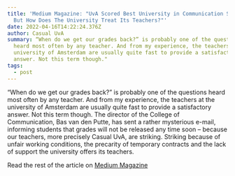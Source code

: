 ```yaml
---
title: 'Medium Magazine: "UvA Scored Best University in Communication Science –
  But How Does The University Treat Its Teachers?"'
date: 2022-04-16T14:22:24.376Z
author: Casual UvA
summary: “When do we get our grades back?” is probably one of the questions
  heard most often by any teacher. And from my experience, the teachers at the
  university of Amsterdam are usually quite fast to provide a satisfactory
  answer. Not this term though."
tags:
  - post
---
```

“When do we get our grades back?” is probably one of the questions heard most often by any teacher. And from my experience, the teachers at the university of Amsterdam are usually quite fast to provide a satisfactory answer. Not this term though. The director of the College of Communication, Bas van den Putte, has sent a rather mysterious e-mail, informing students that grades will not be released any time soon – because our teachers, more precisely Casual UvA, are striking. Striking because of unfair working conditions, the precarity of temporary contracts and the lack of support the university offers its teachers. 

Read the rest of the article on [Medium Magazine](https://mediummagazine.nl/uva-strike/)